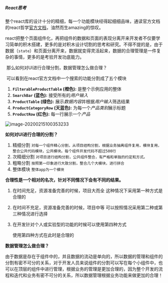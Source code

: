 


##### React思考

​       整个react库的设计十分的精细，每一个功能模块经得起细细品味，通读官方文档的react哲学[官方文档](https://zh-hans.reactjs.org/docs/thinking-in-react.html)，油然而生amazing的惊叹。

​        react把整个页面组件化，再把组件的数据和页面的表现分离开来开发者不仅要学习简单的积木搭建，更多的是对积木设计切割的思考和研究。不得不提的是，由于数据（`state`）和页面分离开来，数据就变得灵活起来，数据的合理管理是一件复杂的事情，更多的是考验开发功底能力。

​         那么如何对UI进行合理分割，数据管理怎么做合理？

​        可以看到在react官方文档中一个搜索的功能分割成了五个模块

1. **`FilterableProductTable` (橙色):** 是整个示例应用的整体
2. **`SearchBar` (蓝色):** 接受所有的*用户输入*
3. **`ProductTable` (绿色):** 展示*数据内容*并根据*用户输入*筛选结果
4. **`ProductCategoryRow` (天蓝色):** 为每一个*产品类别*展示标题
5. **`ProductRow` (红色):** 每一行展示一个*产品*

![image-20200215100353233](https://c18e-1257416358.cos.accelerate.myqcloud.com/uPic/image-20200215100353233.png)

**如何对UI进行合理的分割？**

1. 精细分割
   `对每一个组件精心分割，从项目结构分割，根据业务抽离组件复用，模块复用，整合公共代码模块，公共模块。每个组件开发代码不超过500行`
2. 次精细分割
   `对项目进行结构分割，公共组件整合，有严格和单独的约定和方式。`
3. 粗略分割
   `按照第一印象进行大致分割，整合几个大模块，进行拼合`
4. 整体模块
   `整体app为一个模块`

**合理性是一个相对的名次，针对不同情况下会有不同的结果。**

1. 在时间充足，资源准备完善的时候，项目大而全
   这种情况下采用第一种方式是合理的

2. 在时间不充足，资源准备完善的时候，项目中等
   可以按照情况采用第二种或第三种情况进行选择

3. 在开发针对个人或实验型的功能的时候可以使用第四种方式

   使用第四种方式在此时是合理的

**数据管理怎么做合理？**

由于数据是存在于组件中的，并且数据的流动是单向的，所以数据的管理和组件的分割有密不可分的关系，对于开发人员来说组件的分割可以写在每个小组件中，也可以在顶层的组件中进行管理，根据业务的管理是更加合理的，因为整个开发的流程和迭代和业务有密不可分的关系，所以数据管理根据业务功能来做更加的合理！



